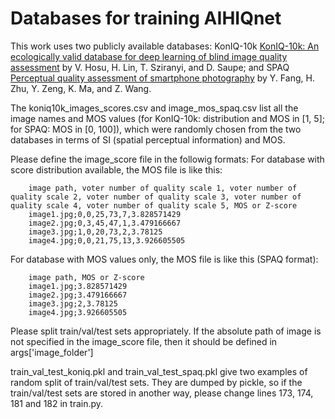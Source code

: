 # Databases for training AIHIQnet

This work uses two publicly available databases: KonIQ-10k [KonIQ-10k: An ecologically valid database for deep learning of blind image quality assessment](https://ieeexplore.ieee.org/document/8968750) by V. Hosu, H. Lin, T. Sziranyi, and D. Saupe;
 and SPAQ [Perceptual quality assessment of smartphone photography](https://openaccess.thecvf.com/content_CVPR_2020/html/Fang_Perceptual_Quality_Assessment_of_Smartphone_Photography_CVPR_2020_paper.html) by Y. Fang, H. Zhu, Y. Zeng, K. Ma, and Z. Wang.

The koniq10k_images_scores.csv and image_mos_spaq.csv list all the image names and MOS values (for KonIQ-10k: distribution and MOS in [1, 5]; for SPAQ: MOS in [0, 100]), which were randomly chosen from the two databases in terms of SI (spatial perceptual information) and MOS.

Please define the image_score file in the followig formats:
    For database with score distribution available, the MOS file is like this:        
    
        image path, voter number of quality scale 1, voter number of quality scale 2, voter number of quality scale 3, voter number of quality scale 4, voter number of quality scale 5, MOS or Z-score
        image1.jpg;0,0,25,73,7,3.828571429
        image2.jpg;0,3,45,47,1,3.479166667
        image3.jpg;1,0,20,73,2,3.78125
        image4.jpg;0,0,21,75,13,3.926605505
    

   For database with MOS values only, the MOS file is like this (SPAQ format):    
        
        image path, MOS or Z-score
        image1.jpg;3.828571429
        image2.jpg;3.479166667
        image3.jpg;2,3.78125
        image4.jpg;3.926605505
    
   
Please split train/val/test sets appropriately. If the absolute path of image is not specified in the image_score file, then it should be defined in args['image_folder']

train_val_test_koniq.pkl and train_val_test_spaq.pkl give two examples of random split of train/val/test sets. They are dumped by pickle, so if the train/val/test sets are stored in another way, please change lines 173, 174, 181 and 182 in train.py.
